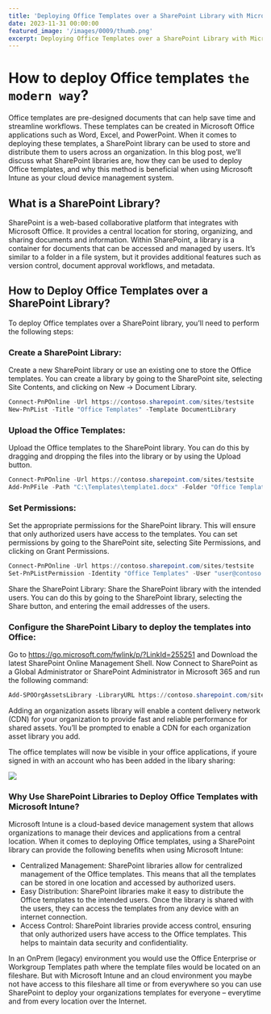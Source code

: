 ```yaml
---
title: 'Deploying Office Templates over a SharePoint Library with Microsoft Intune'
date: 2023-11-31 00:00:00
featured_image: '/images/0009/thumb.png'
excerpt: Deploying Office Templates over a SharePoint Library with Microsoft Intune
---
```


# How to deploy Office templates `the modern way`?

Office templates are pre-designed documents that can help save time and streamline workflows. These templates can be created in Microsoft Office applications such as Word, Excel, and PowerPoint. When it comes to deploying these templates, a SharePoint library can be used to store and distribute them to users across an organization. In this blog post, we’ll discuss what SharePoint libraries are, how they can be used to deploy Office templates, and why this method is beneficial when using Microsoft Intune as your cloud device management system.

## What is a SharePoint Library?

SharePoint is a web-based collaborative platform that integrates with Microsoft Office. It provides a central location for storing, organizing, and sharing documents and information. Within SharePoint, a library is a container for documents that can be accessed and managed by users. It’s similar to a folder in a file system, but it provides additional features such as version control, document approval workflows, and metadata.

## How to Deploy Office Templates over a SharePoint Library?
To deploy Office templates over a SharePoint library, you’ll need to perform the following steps:

### Create a SharePoint Library: 
Create a new SharePoint library or use an existing one to store the Office templates. You can create a library by going to the SharePoint site, selecting Site Contents, and clicking on New -> Document Library.

```powershell
Connect-PnPOnline -Url https://contoso.sharepoint.com/sites/testsite
New-PnPList -Title "Office Templates" -Template DocumentLibrary
```

### Upload the Office Templates: 
Upload the Office templates to the SharePoint library. You can do this by dragging and dropping the files into the library or by using the Upload button.

```powershell
Connect-PnPOnline -Url https://contoso.sharepoint.com/sites/testsite
Add-PnPFile -Path "C:\Templates\template1.docx" -Folder "Office Templates"
```

### Set Permissions: 
Set the appropriate permissions for the SharePoint library. This will ensure that only authorized users have access to the templates. You can set permissions by going to the SharePoint site, selecting Site Permissions, and clicking on Grant Permissions.

```powershell
Connect-PnPOnline -Url https://contoso.sharepoint.com/sites/testsite
Set-PnPListPermission -Identity "Office Templates" -User "user@contoso.com" -AddRole "Read"
```

Share the SharePoint Library: Share the SharePoint library with the intended users. You can do this by going to the SharePoint library, selecting the Share button, and entering the email addresses of the users.

### Configure the SharePoint Libary to deploy the templates into Office: 
Go to https://go.microsoft.com/fwlink/p/?LinkId=255251 and Download the latest SharePoint Online Management Shell. Now Connect to SharePoint as a Global Administrator or SharePoint Administrator in Microsoft 365 and run the following command:

```powershell
Add-SPOOrgAssetsLibrary -LibraryURL https://contoso.sharepoint.com/sites/branding/Assets -OrgAssetType OfficeTemplateLibrary
```

Adding an organization assets library will enable a content delivery network (CDN) for your organization to provide fast and reliable performance for shared assets. You’ll be prompted to enable a CDN for each organization asset library you add.

The office templates will now be visible in your office applications, if youre signed in with an account who has been added in the libary sharing:

![](/images/0000/1.png)

### Why Use SharePoint Libraries to Deploy Office Templates with Microsoft Intune?

Microsoft Intune is a cloud-based device management system that allows organizations to manage their devices and applications from a central location. When it comes to deploying Office templates, using a SharePoint library can provide the following benefits when using Microsoft Intune:

- Centralized Management: SharePoint libraries allow for centralized management of the Office templates. This means that all the templates can be stored in one location and accessed by authorized users.
- Easy Distribution: SharePoint libraries make it easy to distribute the Office templates to the intended users. Once the library is shared with the users, they can access the templates from any device with an internet connection.
- Access Control: SharePoint libraries provide access control, ensuring that only authorized users have access to the Office templates. This helps to maintain data security and confidentiality.

In an OnPrem (legacy) environment you would use the Office Enterprise or Workgroup Templates path where the template files would be located on an fileshare. But with Microsoft Intune and an cloud environment you maybe not have access to this fileshare all time or from everywhere so you can use SharePoint to deploy your organizations templates for everyone – everytime and from every location over the Internet.